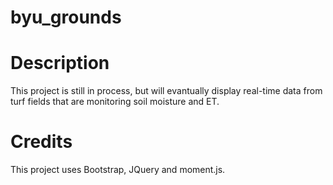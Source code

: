 # byu_grounds

# Description

This project is still in process, but will evantually display real-time data from turf fields that are monitoring soil moisture and ET. 

# Credits

This project uses Bootstrap, JQuery and moment.js. 
